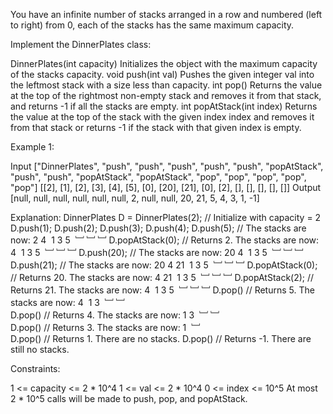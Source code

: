 
You have an infinite number of stacks arranged in a row and numbered (left to
right) from 0, each of the stacks has the same maximum capacity.

Implement the DinnerPlates class:


DinnerPlates(int capacity) Initializes the object with the maximum capacity
of the stacks capacity.
void push(int val) Pushes the given integer val into the leftmost stack with
a size less than capacity.
int pop() Returns the value at the top of the rightmost non-empty stack and
removes it from that stack, and returns -1 if all the stacks are empty.
int popAtStack(int index) Returns the value at the top of the stack with the
given index index and removes it from that stack or returns -1 if the stack
with that given index is empty.



Example 1:


Input
["DinnerPlates", "push", "push", "push", "push", "push", "popAtStack",
"push", "push", "popAtStack", "popAtStack", "pop", "pop", "pop", "pop",
"pop"]
[[2], [1], [2], [3], [4], [5], [0], [20], [21], [0], [2], [], [], [], [], []]
Output
[null, null, null, null, null, null, 2, null, null, 20, 21, 5, 4, 3, 1, -1]

Explanation: 
DinnerPlates D = DinnerPlates(2);  // Initialize with capacity = 2
D.push(1);
D.push(2);
D.push(3);
D.push(4);
D.push(5);         // The stacks are now:  2  4
⁠                                          1  3  5
⁠                                          ﹈ ﹈ ﹈
D.popAtStack(0);   // Returns 2.  The stacks are now:     4
⁠                                                      1  3  5
⁠                                                      ﹈ ﹈ ﹈
D.push(20);        // The stacks are now: 20  4
⁠                                          1  3  5
⁠                                          ﹈ ﹈ ﹈
D.push(21);        // The stacks are now: 20  4 21
⁠                                          1  3  5
⁠                                          ﹈ ﹈ ﹈
D.popAtStack(0);   // Returns 20.  The stacks are now:     4 21
⁠                                                       1  3  5
⁠                                                       ﹈ ﹈ ﹈
D.popAtStack(2);   // Returns 21.  The stacks are now:     4
⁠                                                       1  3  5
⁠                                                       ﹈ ﹈ ﹈ 
D.pop()            // Returns 5.  The stacks are now:      4
⁠                                                       1  3 
⁠                                                       ﹈ ﹈  
D.pop()            // Returns 4.  The stacks are now:   1  3 
⁠                                                       ﹈ ﹈   
D.pop()            // Returns 3.  The stacks are now:   1 
⁠                                                       ﹈   
D.pop()            // Returns 1.  There are no stacks.
D.pop()            // Returns -1.  There are still no stacks.



Constraints:


1 <= capacity <= 2 * 10^4
1 <= val <= 2 * 10^4
0 <= index <= 10^5
At most 2 * 10^5 calls will be made to push, pop, and popAtStack.




